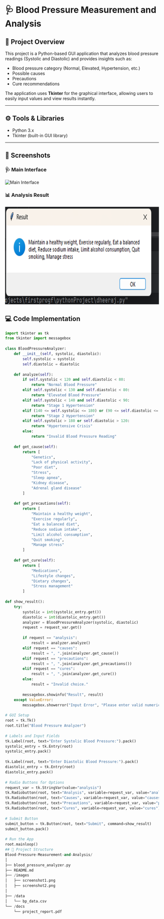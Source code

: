 # 🩺 Blood Pressure Measurement and Analysis

## 📘 Project Overview
This project is a Python-based GUI application that analyzes blood pressure readings (Systolic and Diastolic) and provides insights such as:
- Blood pressure category (Normal, Elevated, Hypertension, etc.)
- Possible causes
- Precautions
- Cure recommendations

The application uses **Tkinter** for the graphical interface, allowing users to easily input values and view results instantly.

---

## ⚙️ Tools & Libraries
- Python 3.x  
- Tkinter (built-in GUI library)

---
## 📸 Screenshots

### 🩺 Main Interface
![Main Interface](screenshot1.png)

### 📊 Analysis Result
![Analysis Result](screenshot2.png)
## 💻 Code Implementation

```python
import tkinter as tk
from tkinter import messagebox

class BloodPressureAnalyzer:
    def __init__(self, systolic, diastolic):
        self.systolic = systolic
        self.diastolic = diastolic

    def analyze(self):
        if self.systolic < 120 and self.diastolic < 80:
            return "Normal Blood Pressure"
        elif self.systolic < 130 and self.diastolic < 80:
            return "Elevated Blood Pressure"
        elif self.systolic < 140 and self.diastolic < 90:
            return "Stage 1 Hypertension"
        elif (140 <= self.systolic <= 180) or (90 <= self.diastolic <= 120):
            return "Stage 2 Hypertension"
        elif self.systolic > 180 or self.diastolic > 120:
            return "Hypertensive Crisis"
        else:
            return "Invalid Blood Pressure Reading"

    def get_cause(self):
        return [
            "Genetics",
            "Lack of physical activity",
            "Poor diet",
            "Stress",
            "Sleep apnea",
            "Kidney disease",
            "Adrenal gland disease"
        ]

    def get_precautions(self):
        return [
            "Maintain a healthy weight",
            "Exercise regularly",
            "Eat a balanced diet",
            "Reduce sodium intake",
            "Limit alcohol consumption",
            "Quit smoking",
            "Manage stress"
        ]

    def get_cure(self):
        return [
            "Medications",
            "Lifestyle changes",
            "Dietary changes",
            "Stress management"
        ]

def show_result():
    try:
        systolic = int(systolic_entry.get())
        diastolic = int(diastolic_entry.get())
        analyzer = BloodPressureAnalyzer(systolic, diastolic)
        request = request_var.get()

        if request == "analysis":
            result = analyzer.analyze()
        elif request == "causes":
            result = ", ".join(analyzer.get_cause())
        elif request == "precautions":
            result = ", ".join(analyzer.get_precautions())
        elif request == "cures":
            result = ", ".join(analyzer.get_cure())
        else:
            result = "Invalid choice."

        messagebox.showinfo("Result", result)
    except ValueError:
        messagebox.showerror("Input Error", "Please enter valid numerical values for blood pressure.")

# GUI Setup
root = tk.Tk()
root.title("Blood Pressure Analyzer")

# Labels and Input Fields
tk.Label(root, text="Enter Systolic Blood Pressure:").pack()
systolic_entry = tk.Entry(root)
systolic_entry.pack()

tk.Label(root, text="Enter Diastolic Blood Pressure:").pack()
diastolic_entry = tk.Entry(root)
diastolic_entry.pack()

# Radio Buttons for Options
request_var = tk.StringVar(value="analysis")
tk.Radiobutton(root, text="Analysis", variable=request_var, value="analysis").pack(anchor=tk.W)
tk.Radiobutton(root, text="Causes", variable=request_var, value="causes").pack(anchor=tk.W)
tk.Radiobutton(root, text="Precautions", variable=request_var, value="precautions").pack(anchor=tk.W)
tk.Radiobutton(root, text="Cures", variable=request_var, value="cures").pack(anchor=tk.W)

# Submit Button
submit_button = tk.Button(root, text="Submit", command=show_result)
submit_button.pack()

# Run the App
root.mainloop()
## 📁 Project Structure
Blood-Pressure-Measurement-and-Analysis/
│
├── blood_pressure_analyzer.py
├── README.md
├── /images
│   ├── screenshot1.png
│   ├── screenshot2.png
│   
├── /data
│   └── bp_data.csv
└── /docs
    └── project_report.pdf






